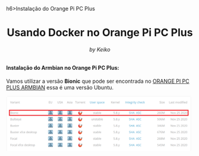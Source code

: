 h6>Instalação do Orange Pi PC Plus</h6>
<h1 align="center">Usando Docker no Orange Pi PC Plus</h1>
<h6 align="center">by Keiko</h6>


<h4>Instalação do Armbian no Orange Pi PC Plus:</h4>

Vamos utilizar a versão **Bionic** que pode ser encontrada no [ORANGE PI PC PLUS ARMBIAN](https://www.armbian.com/orange-pi-pc-plus) essa é uma versão Ubuntu.

<img src="https://github.com/keikomori/docker-no-orange-pi-pc-plus/blob/master/bionic-armbian.png" alt="alt text" width="500"/>

